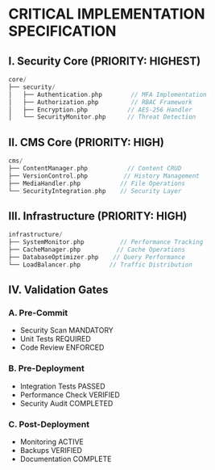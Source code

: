 # CRITICAL IMPLEMENTATION SPECIFICATION

## I. Security Core (PRIORITY: HIGHEST)
```php
core/
├── security/
│   ├── Authentication.php        // MFA Implementation
│   ├── Authorization.php         // RBAC Framework
│   ├── Encryption.php           // AES-256 Handler
│   └── SecurityMonitor.php      // Threat Detection
```

## II. CMS Core (PRIORITY: HIGH)
```php
cms/
├── ContentManager.php           // Content CRUD
├── VersionControl.php          // History Management
├── MediaHandler.php           // File Operations
└── SecurityIntegration.php    // Security Layer
```

## III. Infrastructure (PRIORITY: HIGH)
```php
infrastructure/
├── SystemMonitor.php          // Performance Tracking
├── CacheManager.php          // Cache Operations
├── DatabaseOptimizer.php    // Query Performance
└── LoadBalancer.php        // Traffic Distribution
```

## IV. Validation Gates

### A. Pre-Commit
- Security Scan MANDATORY
- Unit Tests REQUIRED
- Code Review ENFORCED

### B. Pre-Deployment
- Integration Tests PASSED
- Performance Check VERIFIED
- Security Audit COMPLETED

### C. Post-Deployment
- Monitoring ACTIVE
- Backups VERIFIED
- Documentation COMPLETE
